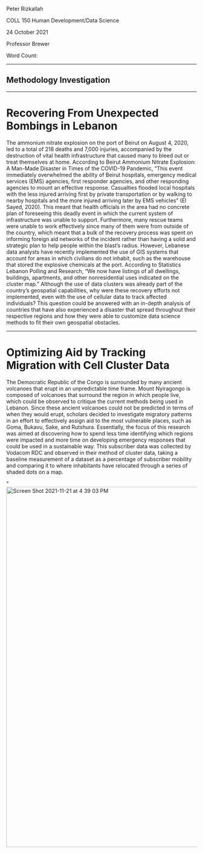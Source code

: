 Peter Rizkallah 

COLL 150 Human Development/Data Science

24 October 2021

Professor Brewer

Word Count: 

-----------------------------------------------------------------------------------------------------------------------------------------------------------------

## Methodology Investigation

-----------------------------------------------------------------------------------------------------------------------------------------------------------------

# Recovering From Unexpected Bombings in Lebanon

The ammonium nitrate explosion on the port of Beirut on August 4, 2020, led to a total of 218 deaths and 7,000 injuries, accompanied by the destruction of vital health infrastructure that caused many to bleed out or treat themselves at home. According to Beirut Ammonium Nitrate Explosion: A Man-Made Disaster in Times of the COVID-19 Pandemic, “This event immediately overwhelmed the ability of Beirut hospitals, emergency medical services (EMS) agencies, first responder agencies, and other responding agencies to mount an effective response. Casualties flooded local hospitals with the less injured arriving first by private transportation or by walking to nearby hospitals and the more injured arriving later by EMS vehicles” (El Sayed, 2020). This meant that health officials in the area had no concrete plan of foreseeing this deadly event in which the current system of infrastructure was unable to support. Furthermore, many rescue teams were unable to work effectively since many of them were from outside of the country, which meant that a bulk of the recovery process was spent on informing foreign aid networks of the incident rather than having a solid and strategic plan to help people within the blast’s radius. However, Lebanese data analysts have recently implemented the use of GIS systems that account for areas in which civilians do not inhabit, such as the warehouse that stored the explosive chemicals at the port. According to Statistics Lebanon Polling and Research, “We now have listings of all dwellings, buildings, apartments, and other nonresidential uses indicated on the cluster map.” Although the use of data clusters was already part of the country’s geospatial capabilities, why were these recovery efforts not implemented, even with the use of cellular data to track affected individuals? This question could be answered with an in-depth analysis of countries that have also experienced a disaster that spread throughout their respective regions and how they were able to customize data science methods to fit their own geospatial obstacles. 

-----------------------------------------------------------------------------------------------------------------------------------------------------------------

# Optimizing Aid by Tracking Migration with Cell Cluster Data 

The Democratic Republic of the Congo is surrounded by many ancient volcanoes that erupt in an unpredictable time frame. Mount Nyiragongo is composed of volcanoes that surround the region in which people live, which could be observed to critique the current methods being used in Lebanon. Since these ancient volcanoes could not be predicted in terms of when they would erupt, scholars decided to investigate migratory patterns in an effort to effectively assign aid to the most vulnerable places, such as Goma, Bukavu, Sake, and Rutshura. Essentially, the focus of this research was aimed at discovering how to spend less time identifying which regions were impacted and more time on developing emergency responses that could be used in a sustainable way. This subscriber data was collected by Vodacom RDC and observed in their method of cluster data, taking a baseline measurement of a dataset as a percentage of subscriber mobility and comparing it to where inhabitants have relocated through a series of shaded dots on a map.

"<img width="954" alt="Screen Shot 2021-11-21 at 4 39 03 PM" src="https://user-images.githubusercontent.com/89988143/142793386-63cd6b96-c4f0-4371-8dec-de6c1b04e2cb.png">

